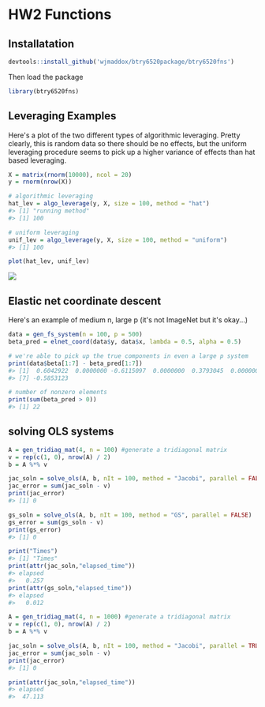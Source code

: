 HW2 Functions
================

Installatation
--------------

``` r
devtools::install_github('wjmaddox/btry6520package/btry6520fns')
```

Then load the package

``` r
library(btry6520fns)
```

Leveraging Examples
-------------------

Here's a plot of the two different types of algorithmic leveraging. Pretty clearly, this is random data so there should be no effects, but the uniform leveraging procedure seems to pick up a higher variance of effects than hat based leveraging.

``` r
X = matrix(rnorm(10000), ncol = 20)
y = rnorm(nrow(X))

# algorithmic leveraging
hat_lev = algo_leverage(y, X, size = 100, method = "hat")
#> [1] "running method"
#> [1] 100

# uniform leveraging
unif_lev = algo_leverage(y, X, size = 100, method = "uniform")
#> [1] 100

plot(hat_lev, unif_lev)
```

![](README_files/figure-markdown_github/unnamed-chunk-4-1.png)

Elastic net coordinate descent
------------------------------

Here's an example of medium n, large p (it's not ImageNet but it's okay...)

``` r
data = gen_fs_system(n = 100, p = 500)
beta_pred = elnet_coord(data$y, data$x, lambda = 0.5, alpha = 0.5)

# we're able to pick up the true components in even a large p system
print(data$beta[1:7] - beta_pred[1:7])
#> [1]  0.6042922  0.0000000 -0.6115097  0.0000000  0.3793045  0.0000000
#> [7] -0.5853123

# number of nonzero elements
print(sum(beta_pred > 0))
#> [1] 22
```

solving OLS systems
-------------------

``` r
A = gen_tridiag_mat(4, n = 100) #generate a tridiagonal matrix
v = rep(c(1, 0), nrow(A) / 2)
b = A %*% v

jac_soln = solve_ols(A, b, nIt = 100, method = "Jacobi", parallel = FALSE)
jac_error = sum(jac_soln - v)
print(jac_error)
#> [1] 0

gs_soln = solve_ols(A, b, nIt = 100, method = "GS", parallel = FALSE)
gs_error = sum(gs_soln - v)
print(gs_error)
#> [1] 0

print("Times")
#> [1] "Times"
print(attr(jac_soln,"elapsed_time"))
#> elapsed 
#>   0.257
print(attr(gs_soln,"elapsed_time"))
#> elapsed 
#>   0.012
```

``` r
A = gen_tridiag_mat(4, n = 1000) #generate a tridiagonal matrix
v = rep(c(1, 0), nrow(A) / 2)
b = A %*% v

jac_soln = solve_ols(A, b, nIt = 100, method = "Jacobi", parallel = TRUE)
jac_error = sum(jac_soln - v)
print(jac_error)
#> [1] 0

print(attr(jac_soln,"elapsed_time"))
#> elapsed 
#>  47.113
```
